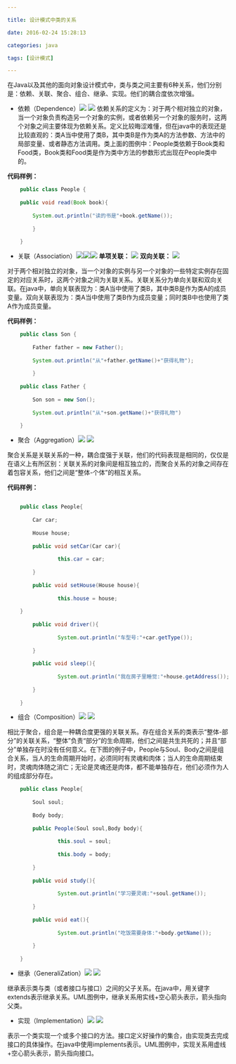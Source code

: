 ```yaml
---

title: 设计模式中类的关系

date: 2016-02-24 15:28:13

categories: java

tags: [设计模式]

---
```


在Java以及其他的面向对象设计模式中，类与类之间主要有6种关系，他们分别是：依赖、关联、聚合、组合、继承、实现。他们的耦合度依次增强。

-  依赖（Dependence）[![](https://github.com/mccappcom/DesignPattern/raw/master/assets/uml1.gif)](https://github.com/mccappcom/DesignPattern/raw/master/assets/uml1.gif)
![][2]
依赖关系的定义为：对于两个相对独立的对象，当一个对象负责构造另一个对象的实例，或者依赖另一个对象的服务时，这两个对象之间主要体现为依赖关系。定义比较晦涩难懂，但在java中的表现还是比较直观的：类A当中使用了类B，其中类B是作为类A的方法参数、方法中的局部变量、或者静态方法调用。类上面的图例中：People类依赖于Book类和Food类，Book类和Food类是作为类中方法的参数形式出现在People类中的。

**代码样例：**

```java
    public class People {
    
    public void read(Book book){
    
    	System.out.println("读的书是"+book.getName());
    
    	}
    
    }
```

- 关联（Association）![][3]![][4]![][5]
**单项关联：**
![][6]
**双向关联：**
![][7]

对于两个相对独立的对象，当一个对象的实例与另一个对象的一些特定实例存在固定的对应关系时，这两个对象之间为关联关系。关联关系分为单向关联和双向关联。在java中，单向关联表现为：类A当中使用了类B，其中类B是作为类A的成员变量。双向关联表现为：类A当中使用了类B作为成员变量；同时类B中也使用了类A作为成员变量。

**代码样例：**

```java
    public class Son {
    
    	Father father = new Father();
    
    	System.out.println("从"+father.getName()+"获得礼物");
    
    	}
    
    public class Father {
    
    	Son son = new Son();
    
    	System.out.println("从"+son.getName()+"获得礼物")
    
    }
```
    
- 聚合（Aggregation）![][8]
![][9]

聚合关系是关联关系的一种，耦合度强于关联，他们的代码表现是相同的，仅仅是在语义上有所区别：关联关系的对象间是相互独立的，而聚合关系的对象之间存在着包容关系，他们之间是“整体-个体”的相互关系。

**代码样例：**
```java

    public class People{
    
    	Car car;
    
    	House house;
    
    	public void setCar(Car car){
    
    			this.car = car;
    
    	}
    
    	public void setHouse(House house){
    
    			this.house = house;
    
    }
    
    	public void driver(){
    
    			System.out.println("车型号:"+car.getType());
    
    	}
    
    	public void sleep(){
    
    			System.out.println("我在房子里睡觉:"+house.getAddress());
    
    	}
    
    }
```

- 组合（Composition）![][10]
![][11]

相比于聚合，组合是一种耦合度更强的关联关系。存在组合关系的类表示“整体-部分”的关联关系，“整体”负责“部分”的生命周期，他们之间是共生共死的；并且“部分”单独存在时没有任何意义。在下图的例子中，People与Soul、Body之间是组合关系，当人的生命周期开始时，必须同时有灵魂和肉体；当人的生命周期结束时，灵魂肉体随之消亡；无论是灵魂还是肉体，都不能单独存在，他们必须作为人的组成部分存在。

```java
    public class People{
    
    	Soul soul;
    
    	Body body;
    
    	public People(Soul soul,Body body){
    
    			this.soul = soul;
    
    			this.body = body;
    
    	}
    
    	public void study(){
    
    			System.out.println("学习要灵魂:"+soul.getName());
    
    	}
    
    	public void eat(){
    
    			System.out.println("吃饭需要身体:"+body.getName());
    
    	}
    
    }
```

- 继承（GeneraliZation）![][12]
![][13]

继承表示类与类（或者接口与接口）之间的父子关系。在java中，用关键字extends表示继承关系。UML图例中，继承关系用实线+空心箭头表示，箭头指向父类。

- 实现（Implementation）![][14]
![][15]

表示一个类实现一个或多个接口的方法。接口定义好操作的集合，由实现类去完成接口的具体操作。在java中使用implements表示。UML图例中，实现关系用虚线+空心箭头表示，箭头指向接口。

[1]: https://github.com/mccappcom/DesignPattern/raw/master/assets/uml1.gif

[2]: https://github.com/mccappcom/DesignPattern/raw/master/assets/uml2.gif

[3]: https://github.com/mccappcom/DesignPattern/raw/master/assets/uml3.gif

[4]: https://github.com/mccappcom/DesignPattern/raw/master/assets/uml4.gif

[5]: https://github.com/mccappcom/DesignPattern/raw/master/assets/uml5.gif

[6]: https://github.com/mccappcom/DesignPattern/raw/master/assets/uml6.gif

[7]: https://github.com/mccappcom/DesignPattern/raw/master/assets/uml7.gif

[8]: https://github.com/mccappcom/DesignPattern/raw/master/assets/uml8.gif

[9]: https://github.com/mccappcom/DesignPattern/raw/master/assets/uml9.gif

[10]: https://github.com/mccappcom/DesignPattern/raw/master/assets/uml10.gif

[11]: https://github.com/mccappcom/DesignPattern/raw/master/assets/uml11.gif

[12]: https://github.com/mccappcom/DesignPattern/raw/master/assets/uml12.gif

[13]: https://github.com/mccappcom/DesignPattern/raw/master/assets/uml13.gif

[14]: https://github.com/mccappcom/DesignPattern/raw/master/assets/uml14.gif

[15]: https://github.com/mccappcom/DesignPattern/raw/master/assets/uml15.gif